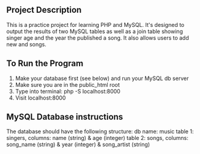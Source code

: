 ## Project Description

This is a practice project for learning PHP and MySQL. It's designed to output the results of two MySQL tables as well as a join table showing singer age and the year the published a song. It also allows users to add new  and songs.

## To Run the Program

1. Make your database first (see below) and run your MySQL db server
2. Make sure you are in the public_html root
3. Type into terminal: php -S localhost:8000
4. Visit localhost:8000

## MySQL Database instructions

The database should have the following structure:
db name: music
table 1: singers, columns: name (string) & age (integer)
table 2: songs, columns: song_name (string) & year (integer) & song_artist (string)

